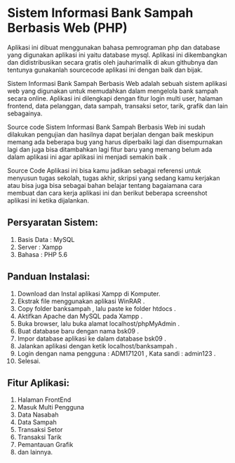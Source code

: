 # **Sistem Informasi Bank Sampah Berbasis Web (PHP)**

Aplikasi ini dibuat menggunakan bahasa pemrograman php dan database yang digunakan aplikasi ini yaitu database mysql. Aplikasi ini dikembangkan dan didistribusikan secara gratis oleh jauharimalik di akun githubnya dan tentunya gunakanlah sourcecode aplikasi ini dengan baik dan bijak.

Sistem Informasi Bank Sampah Berbasis Web adalah sebuah sistem aplikasi web yang digunakan untuk memudahkan dalam mengelola bank sampah secara online. Aplikasi ini dilengkapi dengan fitur login multi user, halaman frontend, data pelanggan, data sampah, transaksi setor, tarik, grafik dan lain sebagainya.

Source code Sistem Informasi Bank Sampah Berbasis Web ini sudah dilakukan pengujian dan hasilnya dapat berjalan dengan baik meskipun memang ada beberapa bug yang harus diperbaiki lagi dan disempurnakan lagi dan juga bisa ditambahkan lagi fitur baru yang memang belum ada dalam aplikasi ini agar aplikasi ini menjadi semakin baik .

Source Code Aplikasi ini bisa kamu jadikan sebagai referensi untuk menyusun tugas sekolah, tugas akhir, skripsi yang sedang kamu kerjakan atau bisa juga bisa sebagai bahan belajar tentang bagaiamana cara membuat dan cara kerja aplikasi ini dan berikut beberapa screenshot aplikasi ini ketika dijalankan.

## **Persyaratan Sistem:**

1. Basis Data : MySQL
2. Server : Xampp
3. Bahasa : PHP 5.6

## **Panduan Instalasi:**

1. Download dan Instal aplikasi Xampp di Komputer.
2. Ekstrak file menggunakan aplikasi WinRAR .
3. Copy folder banksampah , lalu paste ke folder htdocs .
4. Aktifkan  Apache  dan  MySQL pada Xampp .
5. Buka browser, lalu buka alamat  localhost/phpMyAdmin .
6. Buat database baru dengan nama bsk09 .
7. Impor database aplikasi ke dalam database bsk09 .
8. Jalankan aplikasi dengan ketik localhost/banksampah .
9. Login dengan nama pengguna : ADM171201 , Kata sandi : admin123 .
10. Selesai.

## **Fitur Aplikasi:**

1. Halaman FrontEnd
2. Masuk Multi Pengguna
3. Data Nasabah
4. Data Sampah
5. Transaksi Setor
6. Transaksi Tarik
7. Pemantauan Grafik
8. dan lainnya.
